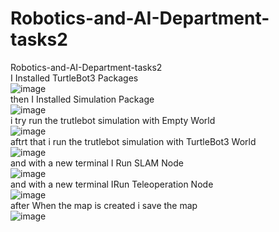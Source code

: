 # Robotics-and-AI-Department-tasks2
Robotics-and-AI-Department-tasks2
<br/>
I Installed TurtleBot3 Packages
<br/>
![image](https://user-images.githubusercontent.com/23351217/126017759-66dec416-74bd-4dd2-9fe6-41ebd88ffb9d.png)
<br/>
then I Installed Simulation Package
<br/>
![image](https://user-images.githubusercontent.com/23351217/126017915-5361be6f-2afd-43f8-b48b-d6bdeef923c5.png)
<br/>
i try run the trutlebot simulation with Empty World
<br/>
![image](https://user-images.githubusercontent.com/23351217/126022348-a8ade589-32a7-4495-a557-0c77bff83638.png)
<br/>
aftrt that i run the trutlebot simulation with TurtleBot3 World
<br/>
![image](https://user-images.githubusercontent.com/23351217/126022423-788eac39-c8da-4748-811e-ffe91782a771.png)
<br/>
and with a new terminal I Run SLAM Node 
<br/>
![image](https://user-images.githubusercontent.com/23351217/126023655-6f542440-3add-4293-bd98-29d299fc6a19.png)
<br/>
and with a new terminal IRun Teleoperation Node
<br/>
![image](https://user-images.githubusercontent.com/23351217/126023763-898ced96-2ffa-4e34-8960-a143f9fe0127.png)
<br/>
after When the map is created i save the map
<br/>
![image](https://user-images.githubusercontent.com/23351217/126023803-e19a1abb-54e2-486e-8b32-2eaa5d295ca2.png)
